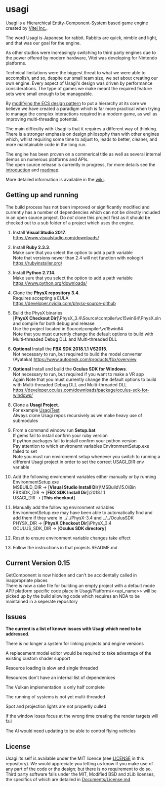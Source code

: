 usagi
=====

Usagi is a Hierarchical [Entity-Component-System](https://github.com/vitei/Usagi/wiki/Component-entity-system) based game engine created by [Vitei Inc.](http://www.vitei.com/).

The word Usagi is Japanese for rabbit. Rabbits are quick, nimble and light, and that was our goal for the engine.  

As other studios were increasingly switching to third party engines due to the power offered by modern hardware, Vitei was developing for Nintendo platforms.  

Technical limitations were the biggest threat to what we were able to accomplish, and so, despite our small team size, we set about creating our own engine. Every aspect of Usagi's design was driven by performance considerations. The type of games we make meant the required feature sets were small enough to be manageable.

By [modifying the ECS design pattern](https://github.com/vitei/Usagi/wiki/Component-entity-system-coding) to put a hierarchy at its core we believe we have created a paradigm which is far more practical when trying to manage the complex interactions required in a modern game, as well as improving multi-threading potential.  

The main difficulty with Usagi is that it requires a different way of thinking. There is a stronger emphasis on design philosophy than with other engines which, whilst requiring some time to adjust to, leads to better, cleaner, and more maintainable code in the long run.   

The engine has been proven on a commerical title as well as several internal demos on numerous platforms and APIs.  
The open source release is currently in progress, for more details see the [introduction](https://github.com/vitei/Usagi/wiki/Introduction) and [roadmap](https://github.com/vitei/Usagi/wiki/Roadmap).  

More detailed information is available in the [wiki](https://github.com/vitei/Usagi/wiki).  



Getting up and running
----------------------

The build process has not been improved or significantly modified and currently has a number of dependencies which can not be directly included in an open source project.  Do *not* clone this project first as it should be checked out to a sub folder of a project which uses the engine.

1. Install **Visual Studio 2017**.  
   https://www.visualstudio.com/downloads/

1. Install **Ruby 2.3.3**.  
   Make sure that you select the option to add a path variable  
   Note that versions newer than 2.4 will not function with nokogiri  
   https://rubyinstaller.org/

1. Install **Python 2.7.14**.  
   Make sure that you select the option to add a path variable  
   https://www.python.org/downloads/

1. Clone the **PhysX repository 3.4**.  
   Requires accepting a EULA  
   https://developer.nvidia.com/physx-source-github  

1. Build the PhysX binaries  
   [**PhysX Checkout Dir**]\PhysX_3.4\Source\compiler\vc15win64\PhysX.sln and compile for both debug and release  
   Use the project located in Source\compiler\vc15win64  
   Note that you must currently change the default options to build with Multi-threaded Debug DLL and Multi-threaded DLL

1. **Optional** Install the **FBX SDK 2018.1.1 VS2015**.  
   Not necessary to run, but required to build the model converter (Ayataka)
   https://www.autodesk.com/products/fbx/overview

1. **Optional** Install and build the **Oculus SDK for Windows**.  
   Not necessary to run, but required if you want to make a VR app  
   Again Note that you must currently change the default options to build with Multi-threaded Debug DLL and Multi-threaded DLL
   https://developer.oculus.com/downloads/package/oculus-sdk-for-windows/

1. Clone a **Usagi Project**.  
   For example [UsagiTest](https://github.com/vitei/UsagiTest)  
   Always clone Usagi repos recursively as we make heavy use of submodules

1. From a command window run **Setup.bat**  
   If gems fail to install confirm your ruby version  
   If python packages fail to install confirm your python version  
   Pay attention to which environemt variables EnvironmentSetup.exe failed to set  
   Note you must run environemnt setup whenever you switch to running a different Usagi project in order to set the correct USAGI_DIR env variable  

1. Add the following environment variables either manually or by running EnvironmentSetup.exe  
   MSBUILD_DIR -> [**Visual Studio Install Dir**]\MSBuild\15.0\Bin  
   FBXSDK_DIR -> [**FBX SDK Install Dir**]\2018.1.1  
   USAGI_DIR -> [**This checkout**]  

1. Manually add the following environment variables  
   EnvironmentSetup.exe may have been able to automatically find and add them if they were in ../../PhysX-3.4 and ../../OculusSDK  
   PHYSX_DIR -> [**PhysX Checkout Dir**]\PhysX_3.4  
   OCULUS_SDK_DIR -> [**Oculus SDK directory**]  

1. Reset to ensure environment variable changes take effect  

1. Follow the instructions in that projects README.md  

Current Version 0.15
----------------------

GetComponent is now hidden and can't be accidentally called in inappropriate places  
There is now a rake file for building an empty project with a default mode  
API/ platform specific code place in Usagi/Platform/<<api_name>> will be picked up by the build allowing code which requires an NDA to be maintained in a seperate repository  

Issues
----------------------

**The current is a list of known issues with Usagi which need to be addressed.**

There is no longer a system for linking projects and engine versions

A replacement model editor would be required to take advantage of the existing custom shader support

Resource loading is slow and single threaded

Resources don't have an internal list of dependenices

The Vulkan implementation is only half complete

The running of systems is not yet multi-threaded

Spot and projection lights are not properlly culled

If the window loses focus at the wrong time creating the render targets will fail

The AI would need updating to be able to control flying vehicles


License
----------------------

Usagi its self is available under the MIT licence (see [LICENSE](LICENSE) in this repository). We would appreciate you letting us know if you make use of any part of the code or the design; but there is no requirement to do so.  
Third party software falls under the MIT, Modified BSD and zLib licenses, the specifics of which are detailed in [Documents/License.md](Documents/License.md)
